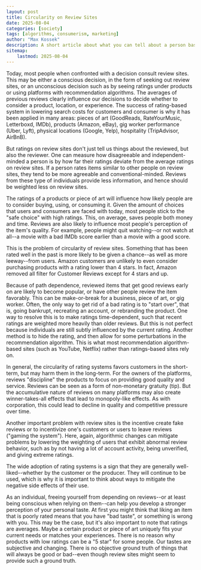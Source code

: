 ```yaml
---
layout: post
title: Circularity on Review Sites
date: 2025-08-04
categories: [society]
tags: [algorithms, consumerism, marketing]
author: "Max Kossek"
description: A short article about what you can tell about a person based on their use of review sites and deviation of ratings from the average.
sitemap:
    lastmod: 2025-08-04
---
```


Today, most people when confronted with a decision consult review sites. This may be either a conscious decision, in the form of seeking out review sites, or an unconscious decision such as by seeing ratings under products or using platforms with recommendation algorithms. The averages of previous reviews clearly influence our decisions to decide whether to consider a product, location, or experience. The success of rating-based system in lowering search costs for customers and consumer is why it has been applied in many areas: pieces of art (GoodReads, RateYourMusic, Letterboxd, IMDb), products (Amazon, eBay), gig worker performance (Uber, Lyft), physical locations (Google, Yelp), hospitality (TripAdvisor, AirBnB).

But ratings on review sites don't just tell us things about the reviewed, but also the reviewer. One can measure how disagreeable and independent-minded a person is by how far their ratings deviate from the average ratings on review sites. If a person rates items similar to other people on review sites, they tend to be more agreeable and conventional-minded. Reviews from these type of individuals provide less information, and hence should be weighted less on review sites.

The ratings of a products or piece of art will influence how likely people are to consider buying, using, or consuming it. Given the amount of choices that users and consumers are faced with today, most people stick to the "safe choice" with high ratings. This, on average, saves people both money and time. Reviews are also likely to influence most people's perception of the item's quality. For example, people might quit watching--or not watch at all--a movie with a bad IMDb score earlier than a movie with a good score.

This is the problem of circularity of review sites. Something that has been rated well in the past is more likely to be given a chance--as well as more leeway--from users. Amazon customers are unlikely to even consider purchasing products with a rating lower than 4 stars. In fact, Amazon removed all filter for Customer Reviews except for 4 stars and up.

Because of path dependence, reviewed items that get good reviews early on are likely to become popular, or have other people review the item favorably. This can be make-or-break for a business, piece of art, or gig worker. Often, the only way to get rid of a bad rating is to "start over", that is, going bankrupt, recreating an account, or rebranding the product. One way to resolve this is to make ratings time-dependent, such that recent ratings are weighted more heavily than older reviews. But this is not perfect because individuals are still subtly influenced by the current rating. Another method is to hide the rating, and then allow for some perturbations in the recommendation algorithm. This is what most recommendation algorithm-based sites (such as YouTube, Netflix) rather than ratings-based sites rely on.

In general, the circularity of rating systems favors customers in the short-term, but may harm them in the long-term. For the owners of the platforms, reviews "discipline" the products to focus on providing good quality and service. Reviews can be seen as a form of non-monetary gratuity (tip). But the accumulative nature of reviews on many platforms may also create winner-takes-all effects that lead to monopoly-like effects. As with corporation, this could lead to decline in quality and competitive pressure over time.

Another important problem with review sites is the incentive create fake reviews or to incentivize one's customers or users to leave reviews ("gaming the system"). Here, again, algorithmic changes can mitigate problems by lowering the weighting of users that exhibit abnormal review behavior, such as by not having a lot of account activity, being unverified, and giving extreme ratings.

The wide adoption of rating systems is a sign that they are generally well-liked--whether by the customer or the producer. They will continue to be used, which is why it is important to think about ways to mitigate the negative side effects of their use.

As an individual, freeing yourself from depending on reviews--or at least being conscious when relying on them--can help you develop a stronger perception of your personal taste. At first you might think that liking an item that is poorly rated means that you have "bad taste", or something is wrong with you. This may be the case, but it's also important to note that ratings are averages. Maybe a certain product or piece of art uniquely fits your current needs or matches your experiences. There is no reason why products with low ratings can be a "5 star" for some people. Our tastes are subjective and changing. There is no objective ground truth of things that will always be good or bad--even though review sites might seem to provide such a ground truth.
